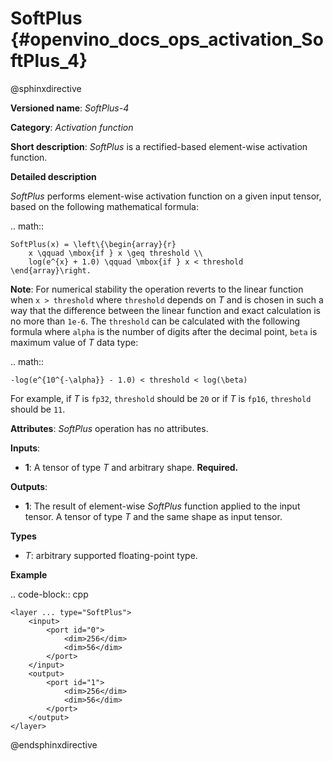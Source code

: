 # SoftPlus {#openvino_docs_ops_activation_SoftPlus_4}

@sphinxdirective

**Versioned name**: *SoftPlus-4*

**Category**: *Activation function*

**Short description**: *SoftPlus* is a rectified-based element-wise activation function.

**Detailed description**

*SoftPlus* performs element-wise activation function on a given input tensor, based on the following mathematical formula:

.. math::

    SoftPlus(x) = \left\{\begin{array}{r}
        x \qquad \mbox{if } x \geq threshold \\
        log(e^{x} + 1.0) \qquad \mbox{if } x < threshold
    \end{array}\right.

**Note**: For numerical stability the operation reverts to the linear function when ``x > threshold`` where ``threshold`` depends on *T* and
is chosen in such a way that the difference between the linear function and exact calculation is no more than ``1e-6``.
The ``threshold`` can be calculated with the following formula where ``alpha`` is the number of digits after the decimal point,
``beta`` is maximum value of *T* data type:

.. math::

	-log(e^{10^{-\alpha}} - 1.0) < threshold < log(\beta)

For example, if *T* is ``fp32``, ``threshold`` should be ``20`` or if *T* is ``fp16``, ``threshold`` should be ``11``.

**Attributes**: *SoftPlus* operation has no attributes.


**Inputs**:

*   **1**: A tensor of type *T* and arbitrary shape. **Required.**

**Outputs**:

*   **1**: The result of element-wise *SoftPlus* function applied to the input tensor. A tensor of type *T* and the same shape as input tensor.

**Types**

* *T*: arbitrary supported floating-point type.

**Example**

.. code-block:: cpp 

    <layer ... type="SoftPlus">
        <input>
            <port id="0">
                <dim>256</dim>
                <dim>56</dim>
            </port>
        </input>
        <output>
            <port id="1">
                <dim>256</dim>
                <dim>56</dim>
            </port>
        </output>
    </layer>

@endsphinxdirective

